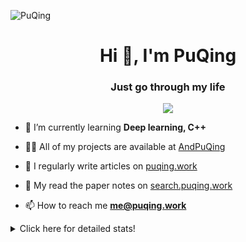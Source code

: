 ![PuQing](https://user-images.githubusercontent.com/27223114/171565019-9a56fae6-b08b-421f-99db-7e830da42371.png)

<h1 align="center">Hi 👋, I'm PuQing</h1>
<h3 align="center">Just go through my life</h3>

<p align="center">
  <img src="https://github-widgetbox.vercel.app/api/profile?username=AndPuQing&data=followers,repositories,stars,commits"/>
</p>

- 🌱 I’m currently learning **Deep learning, C++**

- 👨‍💻 All of my projects are available at [AndPuQing](https://github.com/AndPuQing)

- 📝 I regularly write articles on [puqing.work](http://puqing.work)

- 📜 My read the paper notes on [search.puqing.work](https://search.puqing.work)

- 📫 How to reach me **me@puqing.work**

<details>
<summary>Click here for detailed stats!</summary>

<!--START_SECTION:waka-->
**I'm a Night 🦉** 

```text
🌞 Morning    18 commits     ██░░░░░░░░░░░░░░░░░░░░░░░   9.05% 
🌆 Daytime    62 commits     ███████░░░░░░░░░░░░░░░░░░   31.16% 
🌃 Evening    87 commits     ███████████░░░░░░░░░░░░░░   43.72% 
🌙 Night      32 commits     ████░░░░░░░░░░░░░░░░░░░░░   16.08%

```


📊 **This Week I Spent My Time On** 

```text
💬 Programming Languages: 
Python                   12 hrs 5 mins       ██████████░░░░░░░░░░░░░░░   41.56% 
Java                     8 hrs 22 mins       ███████░░░░░░░░░░░░░░░░░░   28.79% 
C#                       3 hrs 8 mins        ██░░░░░░░░░░░░░░░░░░░░░░░   10.79% 
Jupyter Notebook         2 hrs 1 min         █░░░░░░░░░░░░░░░░░░░░░░░░   6.96% 
JSON                     1 hr 18 mins        █░░░░░░░░░░░░░░░░░░░░░░░░   4.49%

🔥 Editors: 
VS Code                  19 hrs 13 mins      ████████████████░░░░░░░░░   66.06% 
IntelliJ                 8 hrs 34 mins       ███████░░░░░░░░░░░░░░░░░░   29.48% 
PyCharm                  1 hr 13 mins        █░░░░░░░░░░░░░░░░░░░░░░░░   4.23% 
DataSpell                4 mins              ░░░░░░░░░░░░░░░░░░░░░░░░░   0.23%

💻 Operating System: 
Windows                  22 hrs 36 mins      ███████████████████░░░░░░   77.64% 
Linux                    6 hrs 30 mins       █████░░░░░░░░░░░░░░░░░░░░   22.36%

```


<!--END_SECTION:waka-->
</details>
